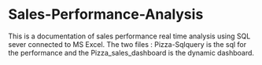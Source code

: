 # Sales-Performance-Analysis

This is a documentation of sales performance real time analysis using SQL sever connected to MS Excel.
The two files : Pizza-Sqlquery is the sql for the performance and the Pizza_sales_dashboard is the dynamic dashboard.
